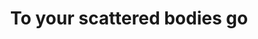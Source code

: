 ---
title: "To your scattered bodies go"
hashtag: "to-your-scattered-bodies-go"
tags:
  - Science Fiction
  - Death
  - Reincarnation
  - Book
---